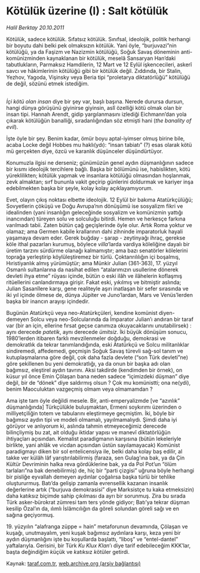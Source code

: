 # Kötülük üzerine (I) : Salt kötülük

*Halil Berktay 20.10.2011*

<div class="yazi"><p>Kötülük, sadece kötülük. Sıfatsız kötülük. Sınıfsal, ideolojik, politik herhangi bir boyutu dahi belki pek olmaksızın kötülük. Yani öyle, “burjuvazi”nin kötülüğü, ya da Faşizm ve Nazizmin kötülüğü, Soğuk Savaş döneminin anti-komünizminden kaynaklanan bir kötülük, meselâ Sansaryan Han’daki tabutlukların, Parmaksız Hamdilerin, 12 Mart ve 12 Eylül işkencecileri, askerî savcı ve hâkimlerinin kötülüğü gibi bir kötülük değil. Zıddında, bir Stalin, Yezhov, Yagoda, Vişinsky veya Beria tipi “proletarya diktatörlüğü” kötülüğü de değil, sözünü etmek istediğim. </p>
<p><i><br/>İçi kötü olan insan</i> diye bir şey var, başlı başına. Nerede durursa dursun, hangi dünya görüşünü giyinirse giyinsin, aslî özelliği kötü olmak olan bir insan tipi. Hannah Arendt, gidip yargılanmasını izlediği Eichmann’dan yola çıkarak kötülüğün banalliği, sıradanlığından söz etmişti hani (<i>the banality of evil</i>).</p>
<p>İşte öyle bir şey. Benim kadar, ömür boyu aptal-iyimser olmuş birine bile, acaba Locke değil Hobbes mu haklı(ydı): “insan tabiatı” (?) esas olarak kötü mü gerçekten diye, özcü ve karanlık düşünceler düşündürtüyor. </p>
<p>Konumuzla ilgisi ne derseniz; günümüzün genel aydın düşmanlığının sadece bir kısmı ideolojik tercihlere bağlı. Başka bir bölümünü ise, habislikten, kötü yüreklilikten; kötülük yapmak ve insanlara kötülüğü olmasından hoşlanmak, zevk almaktan; sırf bununla vakit geçirip günlerini doldurmak ve kariyer inşa edebilmekten başka bir şeyle, kolay kolay açıklayamıyorum. </p>
<p>Evet, olayın çıkış noktası elbette ideolojik. 12 Eylül bir bakıma Atatürkçülüğü; Sovyetlerin çöküşü ve Doğu Avrupa’nın dönüşümü ise sosyalizm fikri ve idealinden (yani insanlığın geleceğinde sosyalizm ve komünizmin yattığı inancından) türeyen solu ve solculuğu bitirdi. Hemen ve herkesçe farkına varılmadı tabii. Zaten bütün çağ geçişlerinde öyle olur. Artık Roma yoktur ve olamaz; ama Germen kabile krallarının dahi zihninde imparatorluk hayali yaşamaya devam eder. Gerek buğday - şarap - zeytinyağı ihraç, gerekse köle ithal pazarları kurumuş, böylece <i>villa</i>’larda vardiya köleliğine dayalı bir üretim tarzını sürdürme olanağı kalmamıştır; ama bazı senatörler kölelerini toprağa yerleştirip köylüleştiremez bir türlü. Çoktanrılılığın içi boşalmış, Hıristiyanlık almış yürümüştür; ama Münkir Julian (361-363), 17. yüzyıl Osmanlı sultanlarına da nasihat edilen “atalarımızın usullerine dönerek devleti ihya etme” rüyası içinde, bütün o eski ilâh ve ilâhelerin koflaşmış ritüellerini canlandırmaya girişir. Fakat eski, yıkılmış ve bitmiştir aslında; Julian Sasanîlere karşı, gene realiteyle aşırı inatlaşan bir sefer sırasında ve iki yıl içinde ölmese de, dünya Jüpiter ve Juno’lardan, Mars ve Venüs’lerden başka bir inancın arayışı içindedir. </p>
<p>Bugünün Atatürkçü veya neo-Atatürkçüleri, kendine komünist diyen-demeyen Solcu veya neo-Solcularında da İmparator Julian’ı andıran bir taraf var (bir an için, ellerine fırsat geçse canımıza okuyacaklarını unutabilirsek) : aynı derecede <i>patetik</i>, aynı derecede <i>ümitsiz</i>. İki büyük dönüşüm sonucu, 1980’lerden itibaren farklı mevzilenmeler doğduğu, demokrasi ve demokratlık da tekrar tanımlandığında, eski Atatürkçü ve Solcu militanlıklar sindiremedi, affedemedi, geçmişin Soğuk Savaş türevli sağ-sol tanım ve kutuplaşmalarına göre değil, çok daha fazla devlete (“son Türk devleti”ne) göre şekillenen bu yeni demokratlığı, ya da onun bir başka adı olan bağımsız, eleştirel aydın tavrını. Aksi takdirde (kendimden bir örnek), on küsur yıl önce Emin Çölaşan bana neden sadece “içimizdeki düşman” diye değil, bir de “dönek” diye saldırmış olsun ? Çok mu komünistti; ona ne(ydi), benim Maoculuktan vazgeçmiş olmam veya olmamamdan ? </p>
<p>Ama işte tam öyle değildi mesele. Bir, anti-emperyalizmde [ve “azınlık” düşmanlığında] Türkçülükle buluşmaktan, Ermeni soykırımı üzerinden o milliyetçiliğin totem ve tabularını eleştirmeye geçmiştim. İki, böyle bir bağımsız aydın tipi ve modeli olmamalı, yayılmamalıydı. Şimdi daha iyi görüyor ve anlıyorum ki, aslında tahmin etmeyeceğimiz derecede bilinçliymiş bu zat, ait olduğu iktidar yapısı ve manevî diktatörlüğün ihtiyaçları açısından. Kemalist paradigmanın karşısına (bütün lekeleriyle birlikte, yani ahlâk ve vicdan açısından üstün sayılamayacak) Komünist paradigmayı diken bir sol entelicensiya ile, belki daha kolay baş edilir, al takke ver külâh lâf yarıştırılabilirmiş (faraza, sen Gulag’ına bak, ya da Çin Kültür Devriminin halka reva gördüklerine bak, ya da Pol Pot’un “ölüm tarlaları”na bak denebilirmiş) de, hiç bir “parti çizgisi” uğruna böyle herhangi bir pisliğe eyvallah demeyen aydınlar çoğalırsa başka türlü bir tehlike oluştururmuş. Batı’da gelişip zamanla evrensellik kazanan insanlık değerlerine artık (“burjuva demokrasisi” diye Marksistçe tu kaka etmeksizin) daha katıksız biçimde sahip çıkılması da ayrı bir sorunmuş. Zira bu sırada Türk asker-bürokrat zümresi tam ters yönde gidiyor; Batı’ya tekrar düşman kesilip Özal’ın da, ılımlı İslâmcılığın da göreli solundan göreli sağı ve en sağına geçiyormuş. </p>
<p>19. yüzyılın “alafranga züppe = hain” metaforunun devamında, Çölaşan ve kuşağı, unutmayalım, yeni kuşak bağımsız aydınlara karşı, keza yeni bir aydın düşmanlığını işte bu koşullarda başlattı, “liboş” ve “entel-dantel” yaftalarıyla. Gerisini, bir Türk <i>Ku Klux Klan</i>’ı diye tarif edebileceğim KKK’lar, başta değindiğim <i>k</i>üçük ve <i>k</i>atıksız <i>k</i>ötüler getirdi.</p>
</div>

Kaynak: [taraf.com.tr](http://www.taraf.com.tr/halil-berktay/makale-kotuluk-uzerine-i-salt-kotuluk.htm), [web.archive.org (arşiv bağlantısı)](http://web.archive.org/web/20130823064202/http://www.taraf.com.tr/halil-berktay/makale-kotuluk-uzerine-i-salt-kotuluk.htm)
